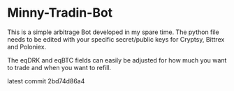 # Minny-Tradin-Bot
This is a simple arbitrage Bot developed in my spare time. The python
file needs to be edited with your specific secret/public keys for
Cryptsy, Bittrex and Poloniex.

The eqDRK and eqBTC fields can easily be adjusted for how much you want
to trade and when you want to refill.

latest commit 2bd74d86a4
